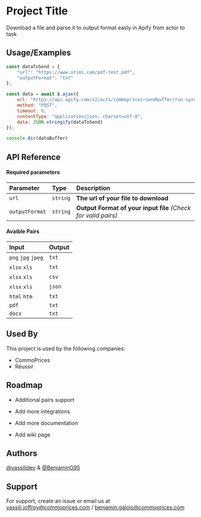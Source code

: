 # Project Title

Download a file and parse it to output format easly in Apify from actor to task

## Usage/Examples

```javascript
const dataToSend = {
    "url": "https://www.orimi.com/pdf-test.pdf",
    "outputFormat": "txt"
};

const data = await $.ajax({
    url: "https://api.apify.com/v2/acts/commoprices~sendbuffer/run-sync?token=<TOKEN>",
    method: "POST",
    timeout: 0,
    contentType: "application/json; charset=utf-8",
    data: JSON.stringify(dataToSend)
});

console.dir(dataBuffer)
```

## API Reference

#### Required parameters

| Parameter | Type     | Description                |
| :-------- | :------- | :------------------------- |
| `url` | `string` | **The url of your file to download** |
| `outputFormat` | `string` | **Output Format of your input file** *(Check for valid pairs)* |

#### Avaible Pairs

| Input        | Output |
|:-------------|:-------|
| `png` `jpg` `jpeg` | `txt`  |
| `xlsx` `xls` | `txt`  |
| `xlsx` `xls` | `csv`  |
| `xlsx` `xls` | `json` |
| `html` `htm` | `txt`  |
| `pdf`        | `txt`  |
| `docx`       | `txt`  |

## Used By

This project is used by the following companies:

- CommoPrices
- Réussir

## Roadmap

- Additional pairs support

- Add more integrations

- Add more documentation

- Add wiki page

## Authors

[@vassilidev](https://github.com/vassilidev) & [@BenjaminG95](https://github.com/BenjaminG95)

## Support

For support, create an issue or email us at vassili.joffroy@commoprices.com / benjamin.galois@commoprices.com

